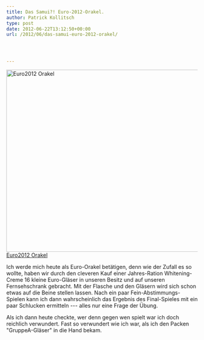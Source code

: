 ```yaml
---
title: Das Samui?! Euro-2012-Orakel.
author: Patrick Kollitsch
type: post
date: 2012-06-22T13:12:50+00:00
url: /2012/06/das-samui-euro-2012-orakel/




---
```

<div class="media photo image flickr">
  <a href="http://www.flickr.com/photos/schreibblogade/7419652434/" title="Euro2012 Orakel by Patrick Kollitsch, on Flickr"><img src="//farm8.staticflickr.com/7138/7419652434_06789c1793_z.jpg" width="640" height="480" alt="Euro2012 Orakel" /><span>Euro2012 Orakel</span></a>
</div>

Ich werde mich heute als Euro-Orakel betätigen, denn wie der Zufall es so wollte, haben wir durch den cleveren Kauf einer Jahres-Ration Whitening-Creme 16 kleine Euro-Gläser in unseren Besitz und auf unseren Fernsehschrank gebracht. Mit der Flasche und den Gläsern wird sich schon etwas auf die Beine stellen lassen. Nach ein paar Fein-Abstimmungs-Spielen kann ich dann wahrscheinlich das Ergebnis des Final-Spieles mit ein paar Schlucken ermitteln --- alles nur eine Frage der Übung.

Als ich dann heute checkte, wer denn gegen wen spielt war ich doch reichlich verwundert. Fast so verwundert wie ich war, als ich den Packen "GruppeA-Gläser" in die Hand bekam.